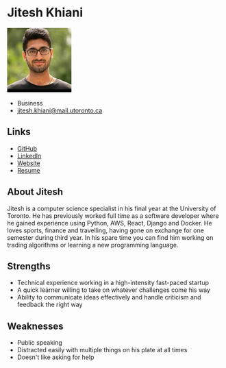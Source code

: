 # Jitesh Khiani

![Jitesh Khiani Profile](./jitesh_khiani.jpg)

- Business
- jitesh.khiani@mail.utoronto.ca

## Links

- [GitHub](https://github.com/jkhiani)
- [LinkedIn](www.linkedin.com/in/jitesh-khiani-003044154)
- [Website](https://jkhiani.github.io/)
- [Resume](https://docs.google.com/document/d/1BcEmQEy0CH4X7a6s9rVKKFRccygrg2sneen8Za_R05o/edit?usp=sharing)

## About Jitesh

Jitesh is a computer science specialist in his final year at the University of Toronto. He has previously worked full time as a software developer where he gained experience using Python, AWS, React, Django and Docker. He loves sports, finance and travelling, having gone on exchange for one semester during third year. In his spare time you can find him working on trading algorithms or learning a new programming language.

## Strengths

- Technical experience working in a high-intensity fast-paced startup
- A quick learner willing to take on whatever challenges come his way
- Ability to communicate ideas effectively and handle criticism and feedback the right way

## Weaknesses

- Public speaking
- Distracted easily with multiple things on his plate at all times
- Doesn't like asking for help
